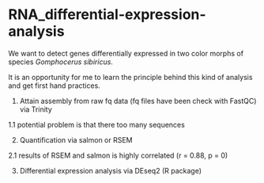 # RNA_differential-expression-analysis
We want to detect genes differentially expressed in two color morphs of species *Gomphocerus sibiricus*.

It is an opportunity for me to learn the principle behind this kind of analysis and get first hand practices.


1. Attain assembly from raw fq data (fq files have been check with FastQC) via Trinity

1.1 potential problem is that there too many sequences



2. Quantification via salmon or RSEM

2.1 results of RSEM and salmon is highly correlated (r = 0.88, p = 0)



3. Differential expression analysis via DEseq2 (R package)
